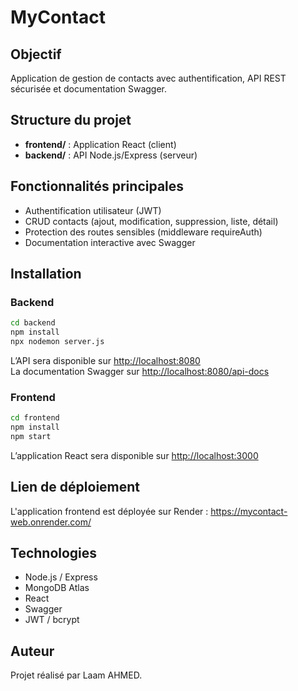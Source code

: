 # MyContact

## Objectif

Application de gestion de contacts avec authentification, API REST sécurisée et documentation Swagger.

## Structure du projet

- **frontend/** : Application React (client)
- **backend/** : API Node.js/Express (serveur)

## Fonctionnalités principales

- Authentification utilisateur (JWT)
- CRUD contacts (ajout, modification, suppression, liste, détail)
- Protection des routes sensibles (middleware requireAuth)
- Documentation interactive avec Swagger

## Installation

### Backend

```bash
cd backend
npm install
npx nodemon server.js
```

L’API sera disponible sur [http://localhost:8080](http://localhost:8080)  
La documentation Swagger sur [http://localhost:8080/api-docs](http://localhost:8080/api-docs)

### Frontend

```bash
cd frontend
npm install
npm start
```

L’application React sera disponible sur [http://localhost:3000](http://localhost:3000)

## Lien de déploiement

L'application frontend est déployée sur Render : https://mycontact-web.onrender.com/

## Technologies

- Node.js / Express
- MongoDB Atlas
- React
- Swagger
- JWT / bcrypt

## Auteur

Projet réalisé par Laam AHMED.


